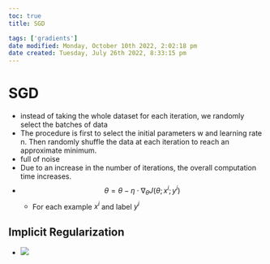 ```yaml
---
toc: true
title: SGD

tags: ['gradients']
date modified: Monday, October 10th 2022, 2:02:18 pm
date created: Tuesday, July 26th 2022, 8:33:15 pm
---
```


# SGD
- instead of taking the whole dataset for each iteration, we randomly select the batches of data
- The procedure is first to select the initial parameters w and learning rate n. Then randomly shuffle the data at each iteration to reach an approximate minimum.
- full of noise
- Due to an increase in the number of iterations, the overall computation time increases.
- $$\theta = \theta - \eta \cdot \nabla_{\theta} J(\theta ; x^{i}; y^{i} )$$
	- For each example $x^{i}$ and label $y^{i}$
## Implicit Regularization
- ![](../images/Pasted%20image%2020240918105821.png)